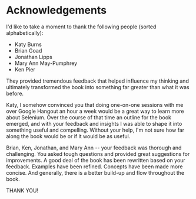 # Acknowledgements

I'd like to take a moment to thank the following people (sorted alphabetically):

+ Katy Burns
+ Brian Goad
+ Jonathan Lipps
+ Mary Ann May-Pumphrey
+ Ken Pier

They provided tremendous feedback that helped influence my thinking and ultimately transformed the book into something far greater than what it was before.

Katy, I somehow convinced you that doing one-on-one sessions with me over Google Hangout an hour a week would be a great way to learn more about Selenium. Over the course of that time an outline for the book emerged, and with your feedback and insights I was able to shape it into something useful and compelling. Without your help, I'm not sure how far along the book would be or if it would be as useful.

Brian, Ken, Jonathan, and Mary Ann -- your feedback was thorough and challenging. You asked tough questions and provided great suggestions for improvements. A good deal of the book has been rewritten based on your feedback. Examples have been refined. Concepts have been made more concise. And generally, there is a better build-up and flow throughout the book.

THANK YOU!
